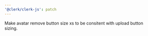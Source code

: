 ```yaml
---
'@clerk/clerk-js': patch
---
```


Make avatar remove button size xs to be consitent with upload button sizing.
